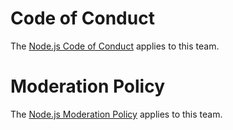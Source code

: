 # Code of Conduct

The [Node.js Code of Conduct][] applies to this team.

# Moderation Policy

The [Node.js Moderation Policy][] applies to this team.

[Node.js Code of Conduct]: https://github.com/nodejs/admin/blob/master/CODE_OF_CONDUCT.md
[Node.js Moderation Policy]: https://github.com/nodejs/admin/blob/master/Moderation-Policy.md